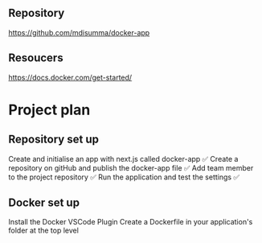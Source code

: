 ## Repository

https://github.com/mdisumma/docker-app

## Resoucers

https://docs.docker.com/get-started/

# Project plan

## Repository set up

Create and initialise an app with next.js called docker-app ✅
Create a repository on gitHub and publish the docker-app file ✅
Add team member to the project repository ✅
Run the application and test the settings ✅

## Docker set up

Install the Docker VSCode Plugin
Create a Dockerfile in your application's folder at the top level
